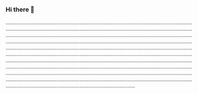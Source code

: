 ### Hi there 👋

..............................................................................................................................................................................................................................................................................................................................................................................................................................................................................................................................................................................................................................................................................................................................................................................................................................................................................................................................................................................................................................................................................................................................................................................................................................................................................................................................................................................